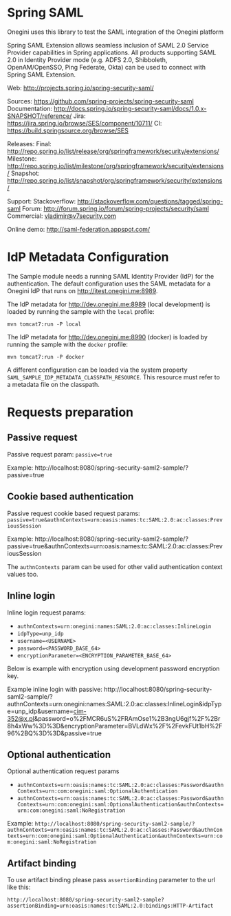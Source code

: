 Spring SAML
====================

Onegini uses this library to test the SAML integration of the Onegini platform

Spring SAML Extension allows seamless inclusion of SAML 2.0 Service Provider capabilities in Spring applications. All products supporting SAML 2.0 in Identity Provider mode (e.g. ADFS 2.0, Shibboleth, OpenAM/OpenSSO, Ping Federate, Okta) can be used to connect with Spring SAML Extension.

Web:
http://projects.spring.io/spring-security-saml/

Sources: https://github.com/spring-projects/spring-security-saml
Documentation: http://docs.spring.io/spring-security-saml/docs/1.0.x-SNAPSHOT/reference/
Jira: https://jira.spring.io/browse/SES/component/10711/
CI: https://build.springsource.org/browse/SES

Releases:
Final: http://repo.spring.io/list/release/org/springframework/security/extensions/
Milestone: http://repo.spring.io/list/milestone/org/springframework/security/extensions/
Snapshot: http://repo.spring.io/list/snapshot/org/springframework/security/extensions/

Support:
Stackoverflow: http://stackoverflow.com/questions/tagged/spring-saml
Forum: http://forum.spring.io/forum/spring-projects/security/saml
Commercial: vladimir@v7security.com

Online demo: http://saml-federation.appspot.com/


IdP Metadata Configuration
==========================

The Sample module needs a running SAML Identity Provider (IdP) for the authentication. The default configuration uses the SAML metadata for a Onegini IdP that 
runs on http://itest.onegini.me:8989. 

The IdP metadata for http://dev.onegini.me:8989 (local development) is loaded by running the sample with the `local` profile:

    mvn tomcat7:run -P local

The IdP metadata for http://dev.onegini.me:8990 (docker) is loaded by running the sample with the `docker` profile:

    mvn tomcat7:run -P docker

A different configuration can be loaded via the system property `SAML_SAMPLE_IDP_METADATA_CLASSPATH_RESOURCE`. This resource must refer to a metadata file on 
the classpath.


Requests preparation
====================

Passive request
---------------

Passive request param: `passive=true`

Example: http://localhost:8080/spring-security-saml2-sample/?passive=true

Cookie based authentication
---------------------------

Passive request cookie based request params: `passive=true&authnContexts=urn:oasis:names:tc:SAML:2.0:ac:classes:PreviousSession`

Example: http://localhost:8080/spring-security-saml2-sample/?passive=true&authnContexts=urn:oasis:names:tc:SAML:2.0:ac:classes:PreviousSession

The `authnContexts` param can be used for other valid authentication context values too.

Inline login
------------

Inline login request params: 

 * `authnContexts=urn:onegini:names:SAML:2.0:ac:classes:InlineLogin`
 * `idpType=unp_idp`
 * `username=<USERNAME>`
 * `password=<PASSWORD_BASE_64>`
 * `encryptionParameter=<ENCRYPTION_PARAMETER_BASE_64>`

Below is example with encryption using development password encryption key.

Example inline login with passive: http://localhost:8080/spring-security-saml2-sample/?authnContexts=urn:onegini:names:SAML:2.0:ac:classes:InlineLogin&idpType=unp_idp&username=cim-352@x.pl&password=o%2FMCR6uS%2FRAmOse1%2B3ngU6gjf%2F%2Br8h4xWw%3D%3D&encryptionParameter=BVLdWx%2F%2FevkFUt1bH%2F96%2BQ%3D%3D&passive=true

Optional authentication
-----------------------

Optional authentication request params

* `authnContexts=urn:oasis:names:tc:SAML:2.0:ac:classes:Password&authnContexts=urn:com:onegini:saml:OptionalAuthentication` 
* `authnContexts=urn:oasis:names:tc:SAML:2.0:ac:classes:Password&authnContexts=urn:com:onegini:saml:OptionalAuthentication&authnContexts=urn:com:onegini:saml:NoRegistration`
 
Example:
 `http://localhost:8080/spring-security-saml2-sample/?authnContexts=urn:oasis:names:tc:SAML:2.0:ac:classes:Password&authnContexts=urn:com:onegini:saml:OptionalAuthentication&authnContexts=urn:com:onegini:saml:NoRegistration`


Artifact binding
-----------------------

To use artifact binding please pass `assertionBinding` parameter to the url like this:

`http://localhost:8080/spring-security-saml2-sample?assertionBinding=urn:oasis:names:tc:SAML:2.0:bindings:HTTP-Artifact`